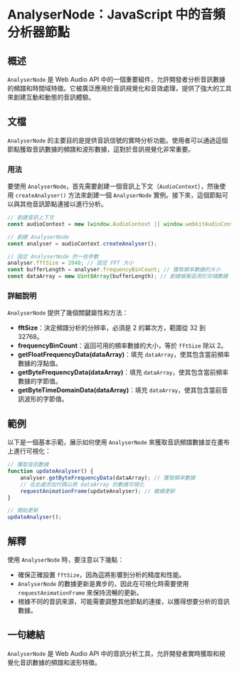 <!--
Meta Description: # AnalyserNode：JavaScript 中的音頻分析器節點 ## 概述 `AnalyserNode` 是 Web Audio API 中的一個重要組件，允許開發者分析音訊數據的頻譜和時間域特徵。它被廣泛應用於音訊視覺化和音效處理，提供了強大的工具來創建互動和動態的音訊體驗。 ## 文檔 ...
Meta Keywords: analysernode, dataarray, audiocontext, const, analyser
-->

# AnalyserNode：JavaScript 中的音頻分析器節點

## 概述
`AnalyserNode` 是 Web Audio API 中的一個重要組件，允許開發者分析音訊數據的頻譜和時間域特徵。它被廣泛應用於音訊視覺化和音效處理，提供了強大的工具來創建互動和動態的音訊體驗。

## 文檔
`AnalyserNode` 的主要目的是提供音訊信號的實時分析功能。使用者可以通過這個節點獲取音訊數據的頻譜和波形數據，這對於音訊視覺化非常重要。

### 用法
要使用 `AnalyserNode`，首先需要創建一個音訊上下文（`AudioContext`），然後使用 `createAnalyser()` 方法來創建一個 `AnalyserNode` 實例。接下來，這個節點可以與其他音訊節點連接以進行分析。

```javascript
// 創建音訊上下文
const audioContext = new (window.AudioContext || window.webkitAudioContext)();

// 創建 AnalyserNode
const analyser = audioContext.createAnalyser();

// 設定 AnalyserNode 的一些參數
analyser.fftSize = 2048; // 設定 FFT 大小
const bufferLength = analyser.frequencyBinCount; // 獲取頻率數據的大小
const dataArray = new Uint8Array(bufferLength); // 創建緩衝區用於存儲數據
```

### 詳細說明
`AnalyserNode` 提供了幾個關鍵屬性和方法：

- **fftSize**：決定頻譜分析的分辨率，必須是 2 的冪次方，範圍從 32 到 32768。
- **frequencyBinCount**：返回可用的頻率數據的大小，等於 `fftSize` 除以 2。
- **getFloatFrequencyData(dataArray)**：填充 `dataArray`，使其包含當前頻率數據的浮點值。
- **getByteFrequencyData(dataArray)**：填充 `dataArray`，使其包含當前頻率數據的字節值。
- **getByteTimeDomainData(dataArray)**：填充 `dataArray`，使其包含當前音訊波形的字節值。

## 範例
以下是一個基本示範，展示如何使用 `AnalyserNode` 來獲取音訊頻譜數據並在畫布上進行可視化：

```javascript
// 獲取音訊數據
function updateAnalyser() {
    analyser.getByteFrequencyData(dataArray); // 獲取頻率數據
    // 在此處添加代碼以將 dataArray 的數據可視化
    requestAnimationFrame(updateAnalyser); // 繼續更新
}

// 開始更新
updateAnalyser();
```

## 解釋
使用 `AnalyserNode` 時，要注意以下幾點：

- 確保正確設置 `fftSize`，因為這將影響到分析的精度和性能。
- `AnalyserNode` 的數據更新是異步的，因此在可視化時需要使用 `requestAnimationFrame` 來保持流暢的更新。
- 根據不同的音訊來源，可能需要調整其他節點的連接，以獲得想要分析的音訊數據。

## 一句總結
`AnalyserNode` 是 Web Audio API 中的音訊分析工具，允許開發者實時獲取和視覺化音訊數據的頻譜和波形特徵。